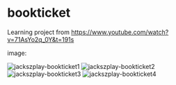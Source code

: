 # bookticket

Learning project from https://www.youtube.com/watch?v=71AsYo2q_0Y&t=191s

image:

![jackszplay-bookticket1](https://user-images.githubusercontent.com/112313417/187069710-dcc19631-f6c8-43b7-a595-5485c88e2bb7.png)
![jackszplay-bookticket2](https://user-images.githubusercontent.com/112313417/187069711-7fd51b9a-6124-432c-9d79-6aa741696e0f.png)
![jackszplay-bookticket3](https://user-images.githubusercontent.com/112313417/187069712-2d521c49-a951-4c1d-b894-5aafdecfba3e.png)
![jackszplay-bookticket4](https://user-images.githubusercontent.com/112313417/187069708-a04875d3-f7d4-46b9-915b-118dc5d69045.png)
